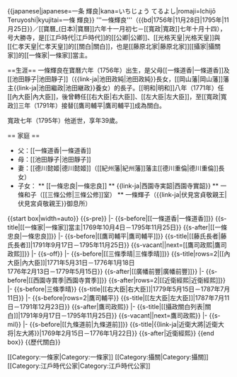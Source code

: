 {{japanese|japanese=一条 輝良|kana=いちじょう てるよし|romaji=Ichijō Teruyoshi|kyujitai=一條 輝良}}
'''一條輝良'''（{{bd|1756年|11月28日|1795年|11月25日}}／[[寶曆_(日本)|寶曆]]六年十一月初七－[[寬政|寬政]]七年十月十四），号大勝寺，是[[江戶時代|江戶時代]]的[[公卿|公卿]]、[[光格天皇|光格天皇]]與[[仁孝天皇|仁孝天皇]]的[[關白|關白]]，也是[[藤原北家|藤原北家]][[攝家|攝關家]]的[[一條家|一條家]]當主。

==生涯==
一條輝良在寶曆六年（1756年）出生，是父母[[一條道香|一條道香]]及[[池田靜子|池田靜子]]（{{link-ja|池田政純|池田政純}}長女，[[岡山藩|岡山藩]]藩主{{link-ja|池田繼政|池田継政}}養女）的長子。[[明和|明和]]八年（1771年）任[[內大臣|內大臣]]，後曾轉任[[右大臣|右大臣]]、[[左大臣|左大臣]]，至[[寬政|寬政]]三年（1791年）接替[[鷹司輔平|鷹司輔平]]成為關白。

寬政七年（1795年）他逝世，享年39歲。

== 家庭 ==
* 父：[[一條道香|一條道香]]
* 母：[[池田靜子|池田靜子]]
* 妻：[[德川懿姬|德川懿姬]]（[[紀州藩|紀州藩]]藩主[[德川重倫|德川重倫]]長女）
* 子女：
** [[一條忠良|一條忠良]]
** {{link-ja|西園寺実韶|西園寺實韶}}
** 一條和子（[[三條公修|三條公修]]室）
** 一條輝子（{{link-ja|伏見宮貞敬親王|伏見宮貞敬親王}}御息所）

{{start box|width=auto}}
{{s-pre}}
|-
{{s-before|[[一條道香|一條道香]]}}
{{s-title|[[一條家|一條家]]當主|1769年10月4日－1795年11月25日}}
{{s-after|[[一條忠良|一條忠良]]}}
|-
{{s-before|[[鷹司輔平|鷹司輔平]]}}
{{s-title|[[藤氏長者|藤氏長者]]|1791年9月17日－1795年11月25日}}
{{s-vacant||next=[[鷹司政熙|鷹司政熙]]}}
|-
{{s-off}}
|-
{{s-before|[[三條季晴|三條季晴]]}}
{{s-title|rows=2|[[內大臣|內大臣]]|1771年5月31日－1776年1月18日<br>1776年2月13日－1779年5月15日}}
{{s-after|[[廣幡前豐|廣幡前豐]]}}
|-
{{s-before|[[西園寺賞季|西園寺賞季]]}}
{{s-after|rows=2|[[近衛經熙|近衛經熙]]}}
|-
{{s-before|三條季晴}}
{{s-title|[[右大臣|右大臣]]|1779年5月15日－1787年7月11日}}
|-
{{s-before|rows=2|鷹司輔平}}
{{s-title|[[左大臣|左大臣]]|1787年7月11日－1791年12月23日}}
{{s-after|鷹司政熙}}
|-
{{s-title|[[攝政關白列表|關白]]|1791年9月17日－1795年11月25日}}
{{s-vacant||next=鷹司政熙}}
|-
{{s-mil}}
|-
{{s-before|[[九條道前|九條道前]]}}
{{s-title|{{link-ja|近衛大將|近衛大将|左大將}}|1769年2月15日－1776年1月22日}}
{{s-after|近衛經熙}}
{{end box}}
{{歷代關白}}

[[Category:一條家|Category:一條家]]
[[Category:攝關|Category:攝關]]
[[Category:江戶時代公家|Category:江戶時代公家]]